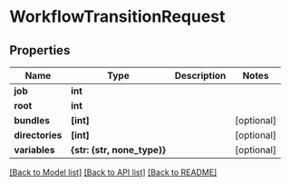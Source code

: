 # WorkflowTransitionRequest


## Properties

Name | Type | Description | Notes
------------ | ------------- | ------------- | -------------
**job** | **int** |  | 
**root** | **int** |  | 
**bundles** | **[int]** |  | [optional] 
**directories** | **[int]** |  | [optional] 
**variables** | **{str: (str, none_type)}** |  | [optional] 

[[Back to Model list]](../README.md#models) [[Back to API list]](../README.md#api-endpoints) [[Back to README]](../README.md)



